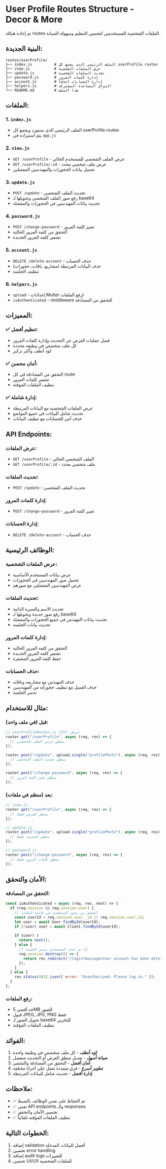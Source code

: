 # User Profile Routes Structure - Decor & More

تم إعادة هيكلة routes الملفات الشخصية للمستخدمين لتحسين التنظيم وسهولة الصيانة.

## البنية الجديدة:

```
routes/userProfile/
├── index.js          # الملف الرئيسي الذي يجمع كل userProfile routes
├── view.js           # عرض الملفات الشخصية
├── update.js         # تحديث الملفات الشخصية
├── password.js       # إدارة كلمات المرور
├── account.js        # إدارة الحسابات (حذف)
├── helpers.js        # الدوال المساعدة المشتركة
└── README.md         # هذا الملف
```

## الملفات:

### 1. `index.js`
- الملف الرئيسي الذي يستورد ويجمع كل userProfile routes
- يتم استيراده في `app.js`

### 2. `view.js`
- `GET /userProfile` - عرض الملف الشخصي للمستخدم الحالي
- `GET /userProfile/:id` - عرض ملف شخصي محدد
- تحميل بيانات الحجوزات والمهندسين المفضلين

### 3. `update.js`
- `POST /update` - تحديث الملف الشخصي
- رفع صور الملف الشخصي وتحويلها لـ base64
- تحديث بيانات المهندسين في الحجوزات والمفضلة

### 4. `password.js`
- `POST /change-password` - تغيير كلمة المرور
- التحقق من كلمة المرور الحالية
- تشفير كلمة المرور الجديدة

### 5. `account.js`
- `DELETE /delete-account` - حذف الحساب
- حذف البيانات المرتبطة (مشاريع، باقات، حجوزات)
- تنظيف الجلسة

### 6. `helpers.js`
- `upload` - إعدادات Multer لرفع الملفات
- `isAuthenticated` - middleware للتحقق من المصادقة

## المميزات:

### ✅ **تنظيم أفضل:**
- فصل عمليات العرض عن التحديث وإدارة كلمات المرور
- كل ملف متخصص في وظيفة محددة
- كود أنظف وأكثر تركيز

### ✅ **أمان محسن:**
- التحقق من المصادقة في كل route
- تشفير كلمات المرور
- تنظيف الملفات المؤقتة

### ✅ **إدارة شاملة:**
- عرض الملفات الشخصية مع البيانات المرتبطة
- تحديث شامل للبيانات في جميع المواضع
- حذف آمن للحسابات مع تنظيف البيانات

## API Endpoints:

### **عرض الملفات:**
- `GET /userProfile` - الملف الشخصي الحالي
- `GET /userProfile/:id` - ملف شخصي محدد

### **تحديث الملفات:**
- `POST /update` - تحديث الملف الشخصي

### **إدارة كلمات المرور:**
- `POST /change-password` - تغيير كلمة المرور

### **إدارة الحسابات:**
- `DELETE /delete-account` - حذف الحساب

## الوظائف الرئيسية:

### **عرض الملفات الشخصية:**
- عرض بيانات المستخدم الأساسية
- تحميل صور المهندسين في الحجوزات
- عرض المهندسين المفضلين مع صورهم

### **تحديث الملفات:**
- تحديث الاسم والسيرة الذاتية
- رفع صور جديدة وتحويلها لـ base64
- تحديث بيانات المهندس في جميع الحجوزات والمفضلة
- تحديث بيانات الجلسة

### **إدارة كلمات المرور:**
- التحقق من كلمة المرور الحالية
- تشفير كلمة المرور الجديدة
- حفظ كلمة المرور المشفرة

### **حذف الحسابات:**
- حذف المهندس مع مشاريعه وباقاته
- حذف العميل مع تنظيف حجوزاته من المهندسين
- تدمير الجلسة

## مثال للاستخدام:

### قبل (في ملف واحد):
```javascript
// userProfileRoutes.js (257 سطر)
router.get("/userProfile", async (req, res) => {
  // منطق عرض الملف الشخصي
});

router.post("/update", upload.single("profilePhoto"), async (req, res) => {
  // منطق تحديث الملف الشخصي
});

router.post("/change-password", async (req, res) => {
  // منطق تغيير كلمة المرور
});
```

### بعد (منظم في ملفات):
```javascript
// view.js
router.get("/userProfile", async (req, res) => {
  // منطق العرض فقط
});

// update.js
router.post("/update", upload.single("profilePhoto"), async (req, res) => {
  // منطق التحديث فقط
});

// password.js
router.post("/change-password", async (req, res) => {
  // منطق كلمات المرور فقط
});
```

## الأمان والتحقق:

### **التحقق من المصادقة:**
```javascript
const isAuthenticated = async (req, res, next) => {
  if (req.session && req.session.user) {
    // التحقق من وجود المستخدم في قاعدة البيانات
    const userId = req.session.user._id || req.session.user.id;
    let user = await User.findById(userId);
    if (!user) user = await Client.findById(userId);
    
    if (user) {
      return next();
    } else {
      // إذا تم حذف المستخدم، تدمير الجلسة
      req.session.destroy(() => {
        return res.redirect("/login?message=Your account has been deleted.");
      });
    }
  } else {
    res.status(401).json({ error: "Unauthorized: Please log in." });
  }
};
```

### **رفع الملفات:**
- حد أقصى 5MB للصور
- قبول JPEG, JPG, PNG فقط
- تحويل الصور لـ base64 للتخزين
- تنظيف الملفات المؤقتة

## الفوائد:

1. **كود أنظف** - كل ملف متخصص في وظيفة واحدة
2. **صيانة أسهل** - تعديل منطق العرض أو التحديث منفصل
3. **أمان أفضل** - التحقق من المصادقة والتشفير
4. **تطوير أسرع** - فرق متعددة تعمل على أجزاء مختلفة
5. **إدارة أفضل** - تحديث شامل للبيانات المرتبطة

## ملاحظات:

- ✅ تم الحفاظ على نفس الوظائف بالضبط
- ✅ نفس API endpoints والـ responses
- ✅ تحسين الأمان والتحقق
- ✅ تنظيف الملفات المؤقتة تلقائياً

## الخطوات التالية:

1. إضافة validation أفضل للبيانات المدخلة
2. تحسين error handling
3. إضافة audit logs للتغييرات
4. تحسين UI/UX للملفات الشخصية
